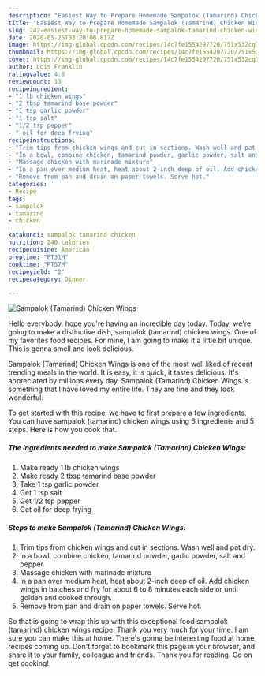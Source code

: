```yaml
---
description: "Easiest Way to Prepare Homemade Sampalok (Tamarind) Chicken Wings"
title: "Easiest Way to Prepare Homemade Sampalok (Tamarind) Chicken Wings"
slug: 242-easiest-way-to-prepare-homemade-sampalok-tamarind-chicken-wings
date: 2020-05-25T03:20:06.817Z
image: https://img-global.cpcdn.com/recipes/14c7fe1554297720/751x532cq70/sampalok-tamarind-chicken-wings-recipe-main-photo.jpg
thumbnail: https://img-global.cpcdn.com/recipes/14c7fe1554297720/751x532cq70/sampalok-tamarind-chicken-wings-recipe-main-photo.jpg
cover: https://img-global.cpcdn.com/recipes/14c7fe1554297720/751x532cq70/sampalok-tamarind-chicken-wings-recipe-main-photo.jpg
author: Lois Franklin
ratingvalue: 4.8
reviewcount: 13
recipeingredient:
- "1 lb chicken wings"
- "2 tbsp tamarind base powder"
- "1 tsp garlic powder"
- "1 tsp salt"
- "1/2 tsp pepper"
- " oil for deep frying"
recipeinstructions:
- "Trim tips from chicken wings and cut in sections. Wash well and pat dry."
- "In a bowl, combine chicken, tamarind powder, garlic powder, salt and pepper"
- "Massage chicken with marinade mixture"
- "In a pan over medium heat, heat about 2-inch deep of oil. Add chicken wings in batches and fry for about 6 to 8 minutes each side or until golden and cooked through."
- "Remove from pan and drain on paper towels. Serve hot."
categories:
- Recipe
tags:
- sampalok
- tamarind
- chicken

katakunci: sampalok tamarind chicken 
nutrition: 240 calories
recipecuisine: American
preptime: "PT31M"
cooktime: "PT57M"
recipeyield: "2"
recipecategory: Dinner

---
```



![Sampalok (Tamarind) Chicken Wings](https://img-global.cpcdn.com/recipes/14c7fe1554297720/751x532cq70/sampalok-tamarind-chicken-wings-recipe-main-photo.jpg)

Hello everybody, hope you're having an incredible day today. Today, we're going to make a distinctive dish, sampalok (tamarind) chicken wings. One of my favorites food recipes. For mine, I am going to make it a little bit unique. This is gonna smell and look delicious.



Sampalok (Tamarind) Chicken Wings is one of the most well liked of recent trending meals in the world. It is easy, it is quick, it tastes delicious. It's appreciated by millions every day. Sampalok (Tamarind) Chicken Wings is something that I have loved my entire life. They are fine and they look wonderful.


To get started with this recipe, we have to first prepare a few ingredients. You can have sampalok (tamarind) chicken wings using 6 ingredients and 5 steps. Here is how you cook that.

##### The ingredients needed to make Sampalok (Tamarind) Chicken Wings:

1. Make ready 1 lb chicken wings
1. Make ready 2 tbsp tamarind base powder
1. Take 1 tsp garlic powder
1. Get 1 tsp salt
1. Get 1/2 tsp pepper
1. Get  oil for deep frying




##### Steps to make Sampalok (Tamarind) Chicken Wings:

1. Trim tips from chicken wings and cut in sections. Wash well and pat dry.
1. In a bowl, combine chicken, tamarind powder, garlic powder, salt and pepper
1. Massage chicken with marinade mixture
1. In a pan over medium heat, heat about 2-inch deep of oil. Add chicken wings in batches and fry for about 6 to 8 minutes each side or until golden and cooked through.
1. Remove from pan and drain on paper towels. Serve hot.




So that is going to wrap this up with this exceptional food sampalok (tamarind) chicken wings recipe. Thank you very much for your time. I am sure you can make this at home. There's gonna be interesting food at home recipes coming up. Don't forget to bookmark this page in your browser, and share it to your family, colleague and friends. Thank you for reading. Go on get cooking!
